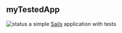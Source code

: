 ## myTestedApp
![status](https://api.travis-ci.org/gnuns/mytestedapp.svg?branch=master)
a simple [Sails](http://sailsjs.org) application with tests
